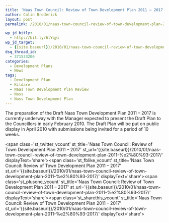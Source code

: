 ```yaml
---
title: 'Naas Town Council: Review of Town Development Plan 2011 – 2017'
author: Colin Broderick
layout: post
permalink: /2010/01/naas-town-council-review-of-town-development-plan-2011-%e2%80%93-2017/

wp_jd_bitly:
  - http://bit.ly/6lYqyi
wp_jd_target:
  - {{site.baseurl}}/2010/01/naas-town-council-review-of-town-development-plan-2011-%e2%80%93-2017/
dsq_thread_id:
  - 371533200
categories:
  - Development Plans
  - News
tags:
  - Development Plan
  - Kildare
  - Naas Town Development Plan Review
  - Nass
  - Nass Town Development Plan
---
```

The preparation of the Draft Naas Town Development Plan 2011 – 2017 is currently underway with the Manager expected to present the Draft Plan to the Councillors in early February 2010. The Draft Plan will be put on public display in April 2010 with submissions being invited for a period of 10 weeks.

<span class='st\_twitter\_vcount' st\_title='Naas Town Council: Review of Town Development Plan 2011 – 2017' st\_url='{{site.baseurl}}/2010/01/naas-town-council-review-of-town-development-plan-2011-%e2%80%93-2017/' displayText='share'></span><span class='st\_fblike\_vcount' st\_title='Naas Town Council: Review of Town Development Plan 2011 – 2017' st\_url='{{site.baseurl}}/2010/01/naas-town-council-review-of-town-development-plan-2011-%e2%80%93-2017/' displayText='share'></span><span class='st\_plusone\_vcount' st\_title='Naas Town Council: Review of Town Development Plan 2011 – 2017' st\_url='{{site.baseurl}}/2010/01/naas-town-council-review-of-town-development-plan-2011-%e2%80%93-2017/' displayText='share'></span><span class='st\_sharethis\_vcount' st\_title='Naas Town Council: Review of Town Development Plan 2011 – 2017' st\_url='{{site.baseurl}}/2010/01/naas-town-council-review-of-town-development-plan-2011-%e2%80%93-2017/' displayText='share'></span>